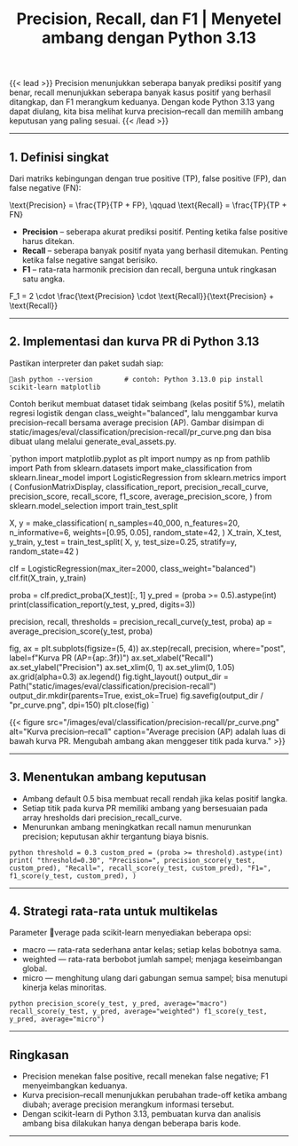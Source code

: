 ﻿---
title: "Precision, Recall, dan F1 | Menyetel ambang dengan Python 3.13"
linkTitle: "Precision-Recall"
seo_title: "Precision, Recall, dan F1 | Menyetel ambang dengan Python 3.13"
pre: "4.3.2 "
weight: 2
---

{{< lead >}}
Precision menunjukkan seberapa banyak prediksi positif yang benar, recall menunjukkan seberapa banyak kasus positif yang berhasil ditangkap, dan F1 merangkum keduanya. Dengan kode Python 3.13 yang dapat diulang, kita bisa melihat kurva precision–recall dan memilih ambang keputusan yang paling sesuai.
{{< /lead >}}

---

## 1. Definisi singkat

Dari matriks kebingungan dengan true positive (TP), false positive (FP), dan false negative (FN):


\text{Precision} = \frac{TP}{TP + FP}, \qquad
\text{Recall} = \frac{TP}{TP + FN}


- **Precision** – seberapa akurat prediksi positif. Penting ketika false positive harus ditekan.
- **Recall** – seberapa banyak positif nyata yang berhasil ditemukan. Penting ketika false negative sangat berisiko.
- **F1** – rata-rata harmonik precision dan recall, berguna untuk ringkasan satu angka.


F_1 = 2 \cdot \frac{\text{Precision} \cdot \text{Recall}}{\text{Precision} + \text{Recall}}


---

## 2. Implementasi dan kurva PR di Python 3.13

Pastikan interpreter dan paket sudah siap:

`ash
python --version        # contoh: Python 3.13.0
pip install scikit-learn matplotlib
`

Contoh berikut membuat dataset tidak seimbang (kelas positif 5%), melatih regresi logistik dengan class_weight="balanced", lalu menggambar kurva precision–recall bersama average precision (AP). Gambar disimpan di static/images/eval/classification/precision-recall/pr_curve.png dan bisa dibuat ulang melalui generate_eval_assets.py.

`python
import matplotlib.pyplot as plt
import numpy as np
from pathlib import Path
from sklearn.datasets import make_classification
from sklearn.linear_model import LogisticRegression
from sklearn.metrics import (
    ConfusionMatrixDisplay,
    classification_report,
    precision_recall_curve,
    precision_score,
    recall_score,
    f1_score,
    average_precision_score,
)
from sklearn.model_selection import train_test_split

X, y = make_classification(
    n_samples=40_000,
    n_features=20,
    n_informative=6,
    weights=[0.95, 0.05],
    random_state=42,
)
X_train, X_test, y_train, y_test = train_test_split(
    X, y, test_size=0.25, stratify=y, random_state=42
)

clf = LogisticRegression(max_iter=2000, class_weight="balanced")
clf.fit(X_train, y_train)

proba = clf.predict_proba(X_test)[:, 1]
y_pred = (proba >= 0.5).astype(int)
print(classification_report(y_test, y_pred, digits=3))

precision, recall, thresholds = precision_recall_curve(y_test, proba)
ap = average_precision_score(y_test, proba)

fig, ax = plt.subplots(figsize=(5, 4))
ax.step(recall, precision, where="post", label=f"Kurva PR (AP={ap:.3f})")
ax.set_xlabel("Recall")
ax.set_ylabel("Precision")
ax.set_xlim(0, 1)
ax.set_ylim(0, 1.05)
ax.grid(alpha=0.3)
ax.legend()
fig.tight_layout()
output_dir = Path("static/images/eval/classification/precision-recall")
output_dir.mkdir(parents=True, exist_ok=True)
fig.savefig(output_dir / "pr_curve.png", dpi=150)
plt.close(fig)
`

{{< figure src="/images/eval/classification/precision-recall/pr_curve.png" alt="Kurva precision–recall" caption="Average precision (AP) adalah luas di bawah kurva PR. Mengubah ambang akan menggeser titik pada kurva." >}}

---

## 3. Menentukan ambang keputusan

- Ambang default 0.5 bisa membuat recall rendah jika kelas positif langka.
- Setiap titik pada kurva PR memiliki ambang yang bersesuaian pada array 	hresholds dari precision_recall_curve.
- Menurunkan ambang meningkatkan recall namun menurunkan precision; keputusan akhir tergantung biaya bisnis.

`python
threshold = 0.3
custom_pred = (proba >= threshold).astype(int)
print(
    "threshold=0.30",
    "Precision=", precision_score(y_test, custom_pred),
    "Recall=", recall_score(y_test, custom_pred),
    "F1=", f1_score(y_test, custom_pred),
)
`

---

## 4. Strategi rata-rata untuk multikelas

Parameter verage pada scikit-learn menyediakan beberapa opsi:

- macro — rata-rata sederhana antar kelas; setiap kelas bobotnya sama.
- weighted — rata-rata berbobot jumlah sampel; menjaga keseimbangan global.
- micro — menghitung ulang dari gabungan semua sampel; bisa menutupi kinerja kelas minoritas.

`python
precision_score(y_test, y_pred, average="macro")
recall_score(y_test, y_pred, average="weighted")
f1_score(y_test, y_pred, average="micro")
`

---

## Ringkasan

- Precision menekan false positive, recall menekan false negative; F1 menyeimbangkan keduanya.
- Kurva precision–recall menunjukkan perubahan trade-off ketika ambang diubah; average precision merangkum informasi tersebut.
- Dengan scikit-learn di Python 3.13, pembuatan kurva dan analisis ambang bisa dilakukan hanya dengan beberapa baris kode.
---
